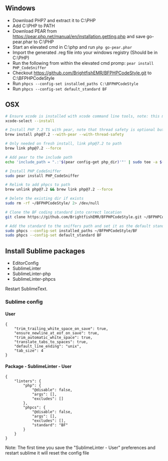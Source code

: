 ## Windows
- Download PHP7 and extract it to C:\PHP
- Add C:\PHP to PATH
- Download PEAR from https://pear.php.net/manual/en/installation.getting.php and save go-pear.phar to C:\PHP
- Start an elevated cmd in C:\php and run `php go-pear.phar`
- Import the generated .reg file into your windows registry (Should be in  C:\PHP)
- Run the following from within the elevated cmd promp: ```pear install PHP_CodeSniffer```
- Checkout https://github.com/BrightfishEMR/BFPHPCodeStyle.git to C:\BFPHPCodeStyle
- Run ```phpcs --config-set installed_paths C:\BFPHPCodeStyle```
- Run ```phpcs --config-set default_standard BF```

## OSX

```bash
# Ensure xcode is installed with xcode command line tools, note: this might spawn a prompt
xcode-select --install

# Install PHP 7.2 TS with pear, note that thread safety is optional but recommended
brew install php@7.2 --with-pear --with-thread-safety

# Only needed on fresh install, link php@7.2 to path
brew link php@7.2 --force

# Add pear to the include path
echo 'include_path = ".:'$(pear config-get php_dir)'"' | sudo tee -a $(php -r 'echo php_ini_loaded_file();')

# Install PHP_CodeSniffer
sudo pear install PHP_CodeSniffer

# Relink to add phpcs to path
brew unlink php@7.2 && brew link php@7.2 --force

# Delete the existing dir if exists
sudo rm -rf ~/BFPHPCodeStyle/ 2> /dev/null

# Clone the BF coding standard into correct location
git clone https://github.com/BrightfishEMR/BFPHPCodeStyle.git ~/BFPHPCodeStyle/

# Add the standard to the sniffers path and set it as the default standard
sudo phpcs --config-set installed_paths ~/BFPHPCodeStyle/BF
sudo phpcs --config-set default_standard BF
```

## Install Sublime packages

- EditorConfig
- SublimeLinter
- SublimeLinter-php
- SublimeLinter-phpcs

Restart SublimeText.

### Sublime config

#### User
````
{
    "trim_trailing_white_space_on_save": true,
    "ensure_newline_at_eof_on_save": true,
    "trim_automatic_white_space": true,
    "translate_tabs_to_spaces": true,
    "default_line_ending": "unix",
    "tab_size": 4
}
````

#### Package - SublimeLinter - User
````
{
    "linters": {
        "php": {
            "@disable": false,
            "args": [],
            "excludes": []
        },
        "phpcs": {
            "@disable": false,
            "args": [],
            "excludes": [],
            "standard": "BF"
        }
    }
}
````

Note: The first time you save the "SublimeLinter - User" preferences and restart sublime it will reset the config file
